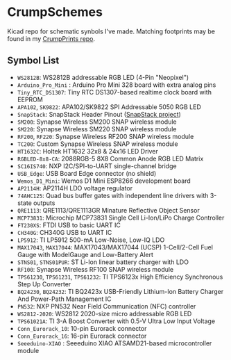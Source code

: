 # CrumpSchemes

Kicad repo for schematic synbols I've made. Matching footprints may be found in my [CrumpPrints repo](https://github.com/tylercrumpton/CrumpPrints.pretty).

## Symbol List

- `WS2812B`: WS2812B addressable RGB LED (4-Pin "Neopixel")
- `Arduino_Pro_Mini` : Arduino Pro Mini 328 board with extra analog pins
- `Tiny_RTC_DS1307`: Tiny RTC DS1307-based realtime clock board with EEPROM
- `APA102`, `SK9822`: APA102/SK9822 SPI Addressable 5050 RGB LED
- `SnapStack`: SnapStack Header Pinout ([SnapStack project](https://github.com/tylercrumpton/SnapStack))
- `SM200`: Synapse Wireless SM200 SNAP wireless module
- `SM220`: Synapse Wireless SM220 SNAP wireless module
- `RF200`, `RF220`: Synapse Wireless RF200 SNAP wireless module
- `TC200`: Custom Synapse Wireless SNAP wireless module
- `HT1632C`: Holtek HT1632 32x8 & 24x16 LED Driver
- `RGBLED-8x8-CA`: 2088RGB-5 8X8 Common Anode RGB LED Matrix
- `SC16IS740`: NXP I2C/SPI-to-UART single-channel bridge
- `USB_Edge`: USB Board Edge connector (no shield)
- `Wemos_D1_Mini`: Wemos D1 Mini ESP8266 development board
- `AP2114H`: AP2114H LDO voltage regulator
- `74AHC125`: Quad bus buffer gates with independent line drivers with 3-state outputs
- `QRE1113`: QRE1113/QRE1113GR Minature Reflective Object Sensor
- `MCP73831`: Microchip MCP73831 Single Cell Li-Ion/LiPo Charge Controller
- `FT230XS`: FTDI USB to basic UART IC
- `CH340G`: CH340G USB to UART IC
- `LP5912`: TI LP5912 500-mA Low-Noise, Low-IQ LDO
- `MAX17043`, `MAX17044`: MAX17043/MAX17044 (UCSP) 1-Cell/2-Cell Fuel Gauge with ModelGauge and Low-Battery Alert
- `STNS01`, `STNS01PUR`: ST Li-Ion linear battery charger with LDO
- `RF100`: Synapse Wireless RF100 SNAP wireless module
- `TPS61230`, `TPS61231`, `TPS61232`: TI TPS6123x High Efficiency Synchronous Step Up Converter
- `BQ24230`, `BQ24232`: TI BQ2423x USB-Friendly Lithium-Ion Battery Charger And Power-Path Management IC
- `PN532`: NXP PN532 Near Field Communication (NFC) controller
- `WS2812-2020`: WS2812 2020-size micro addressable RGB LED
- `TPS61021A`: TI 3-A Boost Converter with 0.5-V Ultra Low Input Voltage
- `Conn_Eurorack_10`: 10-pin Eurorack connector
- `Conn_Eurorack_16`: 16-pin Eurorack connector
- `Seeeduino-XIAO` : Seeeduino XIAO ATSAMD21-based microcontroller module
